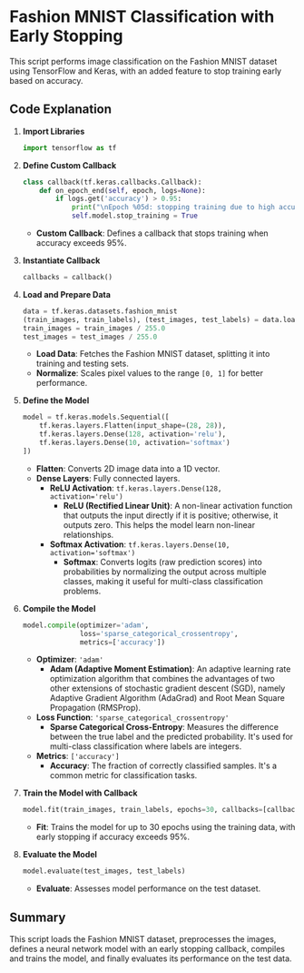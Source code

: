 # Fashion MNIST Classification with Early Stopping

This script performs image classification on the Fashion MNIST dataset using TensorFlow and Keras, with an added feature to stop training early based on accuracy.

## Code Explanation

1. **Import Libraries**
    ```python
    import tensorflow as tf
    ```

2. **Define Custom Callback**
    ```python
    class callback(tf.keras.callbacks.Callback):
        def on_epoch_end(self, epoch, logs=None):
            if logs.get('accuracy') > 0.95:
                print("\nEpoch %05d: stopping training due to high accuracy" % (epoch))
                self.model.stop_training = True
    ```
    - **Custom Callback**: Defines a callback that stops training when accuracy exceeds 95%.

3. **Instantiate Callback**
    ```python
    callbacks = callback()
    ```

4. **Load and Prepare Data**
    ```python
    data = tf.keras.datasets.fashion_mnist
    (train_images, train_labels), (test_images, test_labels) = data.load_data()
    train_images = train_images / 255.0
    test_images = test_images / 255.0
    ```
    - **Load Data**: Fetches the Fashion MNIST dataset, splitting it into training and testing sets.
    - **Normalize**: Scales pixel values to the range `[0, 1]` for better performance.

5. **Define the Model**
    ```python
    model = tf.keras.models.Sequential([
        tf.keras.layers.Flatten(input_shape=(28, 28)),
        tf.keras.layers.Dense(128, activation='relu'),
        tf.keras.layers.Dense(10, activation='softmax')
    ])
    ```
    - **Flatten**: Converts 2D image data into a 1D vector.
    - **Dense Layers**: Fully connected layers.
        - **ReLU Activation**: `tf.keras.layers.Dense(128, activation='relu')`
            - **ReLU (Rectified Linear Unit)**: A non-linear activation function that outputs the input directly if it is positive; otherwise, it outputs zero. This helps the model learn non-linear relationships.
        - **Softmax Activation**: `tf.keras.layers.Dense(10, activation='softmax')`
            - **Softmax**: Converts logits (raw prediction scores) into probabilities by normalizing the output across multiple classes, making it useful for multi-class classification problems.

6. **Compile the Model**
    ```python
    model.compile(optimizer='adam',
                  loss='sparse_categorical_crossentropy',
                  metrics=['accuracy'])
    ```
    - **Optimizer**: `'adam'`
        - **Adam (Adaptive Moment Estimation)**: An adaptive learning rate optimization algorithm that combines the advantages of two other extensions of stochastic gradient descent (SGD), namely Adaptive Gradient Algorithm (AdaGrad) and Root Mean Square Propagation (RMSProp).
    - **Loss Function**: `'sparse_categorical_crossentropy'`
        - **Sparse Categorical Cross-Entropy**: Measures the difference between the true label and the predicted probability. It's used for multi-class classification where labels are integers.
    - **Metrics**: `['accuracy']`
        - **Accuracy**: The fraction of correctly classified samples. It's a common metric for classification tasks.

7. **Train the Model with Callback**
    ```python
    model.fit(train_images, train_labels, epochs=30, callbacks=[callbacks])
    ```
    - **Fit**: Trains the model for up to 30 epochs using the training data, with early stopping if accuracy exceeds 95%.

8. **Evaluate the Model**
    ```python
    model.evaluate(test_images, test_labels)
    ```
    - **Evaluate**: Assesses model performance on the test dataset.

## Summary

This script loads the Fashion MNIST dataset, preprocesses the images, defines a neural network model with an early stopping callback, compiles and trains the model, and finally evaluates its performance on the test data.
